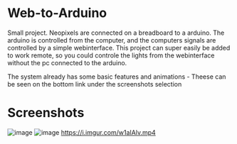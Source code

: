 # Web-to-Arduino
Small project. Neopixels are connected on a breadboard to a arduino. The arduino is controlled from the computer, and the computers signals are controlled by a simple webinterface. This project can super easily be added to work remote, so you could controle the lights from the webinterface without the pc connected to the arduino.

The system already has some basic features and animations - Theese can be seen on the bottom link under the screenshots selection

# Screenshots
![image](https://i.imgur.com/yaco6zr.jpg)
![image](https://i.imgur.com/XQvLSGJ.jpg)
https://i.imgur.com/w1aIAlv.mp4

